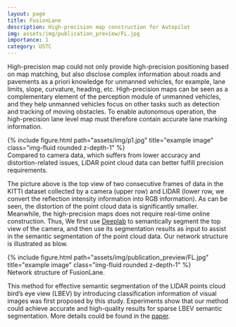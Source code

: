 ```yaml
---
layout: page
title: FusionLane
description: High-precision map construction for Autopilot
img: assets/img/publication_preview/FL.jpg
importance: 1
category: USTC
---
```


High-precision map could not only provide high-precision positioning based on map matching, but also disclose complex information about roads and pavements as a priori knowledge for unmanned vehicles, for example, lane limits, slope, curvature, heading, etc. High-precision maps can be seen as a complementary element of the perception module of unmanned vehicles, and they help unmanned vehicles focus on other tasks such as detection and tracking of moving obstacles. To enable autonomous operation, the high-precision lane level map must therefore contain accurate lane marking information.


<div class="row justify-content-sm-center">
    <div class="col-8">
        {% include figure.html path="assets/img/p1.jpg" title="example image" class="img-fluid rounded z-depth-1" %}
    </div>
</div>
<div class="caption">
    Compared to camera data, which suffers from lower accuracy and distortion-related issues, LiDAR point cloud data can better fulfill precision requirements.
</div>

The picture above is the top view of two consecutive frames of data in the KITTI dataset collected by a camera (upper row) and LIDAR (lower row, we convert the reflection intensity information into RGB information). As can be seen, the distortion of the point cloud data is significantly smaller. Meanwhile, the  high-precision maps does not require real-time online construction. Thus, We first use [Deeplab](https://arxiv.org/abs/1706.05587v3) to semantically segment the top view of the camera, and then use its segmentation results as input to assist in the semantic segmentation of the point cloud data. Our network structure is illustrated as blow.


<div class="row">
    <div class="col-sm mt-3 mt-md-0">
        {% include figure.html path="assets/img/publication_preview/FL.jpg" title="example image" class="img-fluid rounded z-depth-1" %}
    </div>
</div>
<div class="caption">
    Network structure of FusionLane.
</div>

This method for effective semantic segmentation of the LIDAR points cloud bird’s eye view (LBEV) by introducing classification information of visual images was first proposed by this study. Experiments show that our method could achieve accurate and  high-quality results for sparse LBEV semantic segmentation. More details could be found in the [paper](/publications/).

